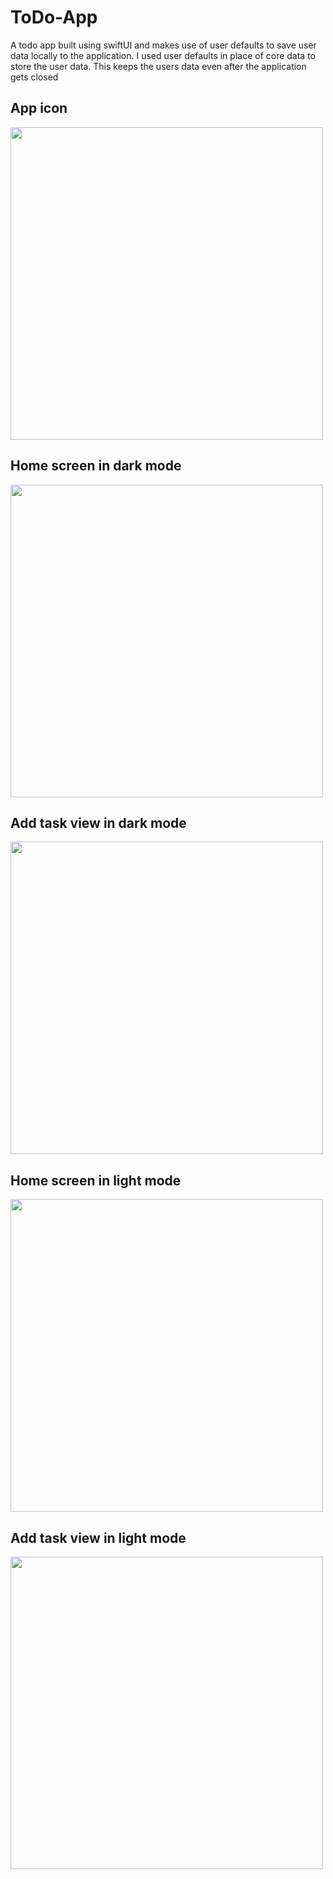 # ToDo-App
A todo app built using swiftUI and makes use of user defaults to save user data locally to the application.
I used user defaults in place of core data to store the user data.
This keeps the users data even after the application gets closed

## App icon 
<img src = "Scrnshots/appIcon.png" width = 500>

## Home screen in dark mode
<img src = "Scrnshots/homeScreen.png" width = 500>

## Add task view in dark mode
<img src = "Scrnshots/addTaskView.png" width = 500>

## Home screen in light mode
<img src = "Scrnshots/homeScreenLight.png" width = 500>

## Add task view in light mode
<img src = "Scrnshots/addtaskLight.png" width = 500>
